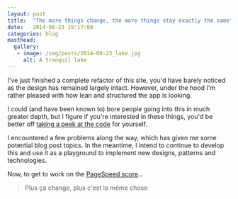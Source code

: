 ```yaml
---
layout: post
title:  "The more things change, the more things stay exactly the same"
date:   2014-08-23 19:17:00
categories: blog
masthead:
  gallery:
   - image: /img/posts/2014-08-23_lake.jpg
     alt: A tranquil lake
---
```


I've just finished a complete refactor of this site, you'd have barely noticed
as the design has remained largely intact. However, under the hood I'm rather
pleased with how lean and structured the app is looking.

I could (and have been known to) bore people going into this in much greater
depth, but I figure if you're interested in these things, you'd be better off
[taking a peek at the code](http://github.com/oller/davidollerhead.com) for
yourself.

I encountered a few problems along the way, which has given me some potential
blog post topics.  In the meantime, I intend to continue to develop this and
use it as a playground to implement new designs, patterns and technologies.

Now, to get to work on the [PageSpeed score][pagespeed]&hellip;

> Plus ça change, plus c'est la même chose

[pagespeed]: https://developers.google.com/speed/pagespeed/insights/?url=http%3A%2F%2Fdavidollerhead.com%2Fblog%2Findex.html&tab=desktop
